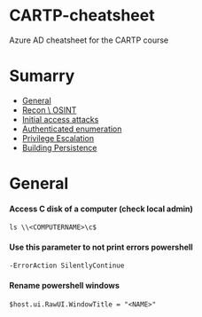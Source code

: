 # CARTP-cheatsheet
Azure AD cheatsheet for the CARTP course

# Sumarry
* [General](#General)
* [Recon \ OSINT](recon.md)
* [Initial access attacks](initial-access-attacks.md)
* [Authenticated enumeration](Authenticated-enumeration.md )
* [Privilege Escalation](privilege-escalation.md)
* [Building Persistence](building-persistence.md)

# General
#### Access C disk of a computer (check local admin)
```
ls \\<COMPUTERNAME>\c$
```

#### Use this parameter to not print errors powershell
```
-ErrorAction SilentlyContinue
```

#### Rename powershell windows
```
$host.ui.RawUI.WindowTitle = "<NAME>"
```
